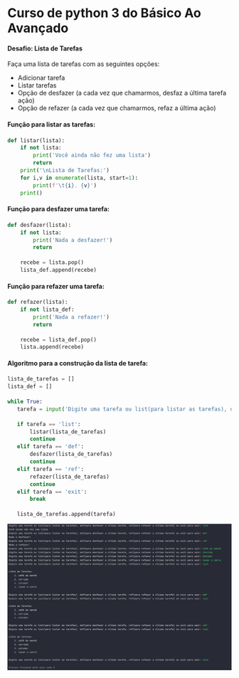 # Curso de python 3 do Básico Ao Avançado
#### Desafio: Lista de Tarefas

Faça uma lista de tarefas com as seguintes opções:

* Adicionar tarefa
* Listar tarefas
* Opção de desfazer (a cada vez que chamarmos, desfaz a última tarefa ação)
* Opção de refazer (a cada vez que chamarmos, refaz a última ação)

#### Função para listar as tarefas: 
```python
def listar(lista):
    if not lista:
        print('Você ainda não fez uma lista')
        return
    print('\nLista de Tarefas:')
    for i,v in enumerate(lista, start=1):
        print(f'\t{i}. {v}')
    print()
 ``` 
 #### Função para desfazer uma tarefa: 
```python
def desfazer(lista):
    if not lista:
        print('Nada a desfazer!')
        return

    recebe = lista.pop()
    lista_def.append(recebe)
 ``` 
  #### Função para refazer uma tarefa: 
```python
def refazer(lista):
    if not lista_def:
        print('Nada a refazer!')
        return

    recebe = lista_def.pop()
    lista.append(recebe)
 ``` 
 #### Algoritmo para a construção da lista de tarefa:
 ```python
 lista_de_tarefas = []
lista_def = []

while True:
    tarefa = input('Digite uma tarefa ou list(para listar as tarefas), def(para desfazer a ultima tarefa, ref(para refazer a ultima tarefa) ou exit para sair: ').lower()

    if tarefa == 'list':
        listar(lista_de_tarefas)
        continue
    elif tarefa == 'def':
        desfazer(lista_de_tarefas)
        continue
    elif tarefa == 'ref':
        refazer(lista_de_tarefas)
        continue
    elif tarefa == 'exit':
        break

    lista_de_tarefas.append(tarefa)
```
![Terminal do Software](https://github.com/diegoguedes91/curso_python_lista_de_tarefas/blob/main/output.png)
